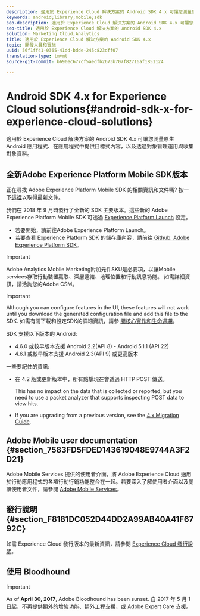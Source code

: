 ```yaml
---
description: 適用於 Experience Cloud 解決方案的 Android SDK 4.x 可讓您測量原生 Android 應用程式、在應用程式中提供目標式內容，以及透過對象管理運用與收集對象資料。
keywords: android;library;mobile;sdk
seo-description: 適用於 Experience Cloud 解決方案的 Android SDK 4.x 可讓您測量原生 Android 應用程式、在應用程式中提供目標式內容，以及透過對象管理運用與收集對象資料。
seo-title: 適用於 Experience Cloud 解決方案的 Android SDK 4.x
solution: Marketing Cloud,Analytics
title: 適用於 Experience Cloud 解決方案的 Android SDK 4.x
topic: 開發人員和實施
uuid: 56f1ff41-0365-41dd-bdde-245c823dff07
translation-type: tm+mt
source-git-commit: b690ec677cf5aedfb2673b707f82716af1851124

---
```



# Android SDK 4.x for Experience Cloud solutions{#android-sdk-x-for-experience-cloud-solutions}

適用於 Experience Cloud 解決方案的 Android SDK 4.x 可讓您測量原生 Android 應用程式、在應用程式中提供目標式內容，以及透過對象管理運用與收集對象資料。

## 全新Adobe Experience Platform Mobile SDK版本

正在尋找 Adobe Experience Platform Mobile SDK 的相關資訊和文件嗎? 按一下[這裡](https://aep-sdks.gitbook.io/docs/)以取得最新文件。

我們在 2018 年 9 月時發行了全新的 SDK 主要版本。這些新的 Adobe Experience Platform Mobile SDK 可透過 [Experience Platform Launch](https://www.adobe.com/experience-platform/launch.html) 設定。

* 若要開始，請前往Adobe Experience Platform Launch。
* 若要查看 Experience Platform SDK 的儲存庫內容，請前往[ Github: Adobe Experience Platform SDK](https://github.com/Adobe-Marketing-Cloud/acp-sdks)。

>[!IMPORTANT]
>
>Adobe Analytics Mobile Marketing附加元件SKU是必要項，以讓Mobile services存取行動裝置贏取、深層連結、地理位置和行動訊息功能。 如需詳細資訊，請洽詢您的Adobe CSM。

>[!IMPORTANT]
>
>Although you can configure features in the UI, these features will not work until you download the generated configuration file and add this file to the SDK. 如需有關下載和設定SDK的詳細資訊，請參 [閱核心實作和生命週期](/help/android/getting-started/dev-qs.md)。

SDK 支援以下版本的 Android:

* 4.6.0 或較早版本支援 Android 2.2(API 8) - Android 5.1.1 (API 22)
* 4.6.1 或較早版本支援 Android 2.3(API 9) 或更高版本

一些要記住的資訊:

* 在 4.2 版或更新版本中，所有點撃現在會透過 HTTP POST 傳送。

   This has no impact on the data that is collected or reported, but you need to use a packet analyzer that supports inspecting POST data to view hits.

* If you are upgrading from a previous version, see the [4.x Migration Guide](/help/android/getting-started/migration-v3.md).

## Adobe Mobile user documentation {#section_7583FD5FDED143619048E9744A3F2D21}

Adobe Mobile Services 提供的使用者介面，將 Adobe Experience Cloud 適用於行動應用程式的各項行動行銷功能整合在一起。若要深入了解使用者介面以及閱讀使用者文件，請參閱 [Adobe Mobile Services](https://marketing.adobe.com/resources/help/en_US/mobile/)。

## 發行說明 {#section_F8181DC052D44DD2A99AB40A41F6792C}

如需 Experience Cloud 發行版本的最新資訊，請參閱 [Experience Cloud 發行說明](https://marketing.adobe.com/resources/help/en_US/whatsnew/)。

## 使用 Bloodhound

>[!IMPORTANT]
>
>As of **April 30, 2017**, Adobe Bloodhound has been
sunset. 自 2017 年 5 月 1 日起，不再提供額外的增強功能、額外工程支援，或 Adobe Expert Care 支援。
